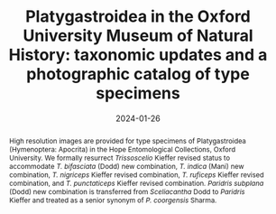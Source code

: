 ---
title: 'Platygastroidea in the Oxford University Museum of Natural History: taxonomic updates and a photographic catalog of type specimens'
date: '2024-01-26'
doi: ''
journal: Insecta Mundi
issue: '1030'
pagination: '1-16'
zoobank: 'urn:lsid:zoobank.org:pub:EB97FE10-B01D-4D45-AF6E-D247ED0040BE'

authors:
  - first_name: 'Elijah J.' 
    last_name: 'Talamas'
    affiliation: 'Florida Department of Agriculture and Consumer Services Division of Plant Industry, 1911 SW 34th St. Gainesville, FL 32608, USA'
    email: ''
    orcid: ''

  - first_name: 'Jessica' 
    last_name: 'Awad'
    affiliation: 'State Museum of Natural History Stuttgart Rosenstein 1, 70191 Stuttgart, Germany'
    email: ''
    orcid: ''

  - first_name: 'Francesco' 
    last_name: 'Tortorici'
    affiliation: 'Department of Agricultural, Forest and Food Science University of Torino, Largo Paolo Braccini 2, 10095 Grugliasco, Italy'
    email: ''
    orcid: ''

  - first_name: 'Norman F.' 
    last_name: ' Johnson'
    affiliation: 'The Ohio State University, Museum of Biological Diversity 1315 Kinnear Rd. Columbus, OH 43212, USA'
    email: ''
    orcid: ''

download: 'https://drive.google.com/file/d/1rktL927yKLZzt9Qaf_Vr7gXufdJGrUb3'

supplementary: ''

keywords: ''

categories:
  - Platygastroidea

references:
  - authors: Austin AD, Field SA.
    year: 1997
    title: 'The ovipositor system of scelionid and platygastrid wasps (Hymenoptera: Platygastroidea): comparative morphology and phylogenetic implications. Invertebrate Taxonomy 11'
    pages: 1–87
    doi: 
    url: 
    access: 

  - authors: Awad J, Krogmann L, Talamas EJ.
    year: 2023
    title: 'Taxonomic history and review of the Förster genera of Platygastridae (Hymenoptera: Platygastroidea). European Journal of Taxonomy 875'
    pages: 1–46
    doi: https://doi.org/10.5852/ejt.2023.875.2137
    url: 
    access: 

  - authors: Baltazar CR.
    year: 1966
    title: 'A catalogue of Philippine Hymenoptera (with a bibliography, 1758–1963). Pacific Insects Monographs 8'
    pages: 1–488
    doi: 
    url: 
    access: 

  - authors: Bin F.
    year: 1974
    title: 'The types of Scelionidae [Hymenoptera: Proctotrupoidea] in some Italian collections (Museums of Genoa and Florence, Institute of Portici). Entomophaga 19'
    pages: 453–466
    doi: https://doi.org/10.1007/BF02372781
    url: 
    access: 

  - authors: Blanchard E.
    year: 1840
    title: 'Histoire naturelle des insectes. Orthoptères, Névroptères, Hémiptères, Hyménoptères, Lépidoptères et Diptères. Tome 3. P. Dumenil; Paris'
    pages: 672 p
    doi: 
    url: 
    access: 

  - authors: Buhl PN.
    year: 1999
    title: 'A synopsis of the Platygastridae of Fennoscandia and Denmark (Hymenoptera, Platygastroidea). Entomofauna, Zeitschrift für Entomologie 20'
    pages: 17–52
    doi: 
    url: 
    access: 

  - authors: Buhl PN, Bennett FD.
    year: 2011
    title: 'Further records of Platygastridae (Hym.: Platygastridae) from the Isle of Man. Entomologists Record and Journal of Variation 123'
    pages: 61–63
    doi: 
    url: 
    access: 

  - authors: Buhl PN, Notton DG.
    year: 2009
    title: 'A revised catalogue of the Platygastridae of the British Isles (Hymenoptera: Platygastroidea). Journal of Natural History 43'
    pages: 1651–1703
    doi: 
    url: 
    access: 

  - authors: Buhl PN, O’Connor JP.
    year: 2010
    title: 'Distributional records of Irish Platygastridae with corrections and additions to the Irish list. Bulletin of the Irish Biogeographical Society 34'
    pages: 3–16
    doi: 
    url: 
    access: 

  - authors: Chen HY, Lahey Z, Talamas EJ, Valerio AA, Popovici OA, Musetti L, Klompen H, Polaszek A, Masner l, Austin AD, Johnson NF.
    year: 2021
    title: 'An integrated phylogenetic reassessment of the parasitoid superfamily Platygastroidea (Hymenoptera: Proctotrupomorpha) results in a revised familial classification. Systematic Entomology 46'
    pages: 1088–1113
    doi: 
    url: 
    access: 

  - authors: Dalla Torre CW.
    year: 1898
    title: 'Catalogus hymenopterorum hucusque descriptiorum systematicus et synonymicus. Vol. V: Chalcididae et Proctotrupidae. Sumptibus Guilelmi Engelmann; Lipsiae'
    pages: 598 p
    doi: 
    url: 
    access: 

  - authors: Dangerfield P, Austin AD, Baker G.
    year: 2001
    title: 'Biology, ecology and systematics of Australian <i>Scelio</i>, wasp parasitoids of locust and grasshopper eggs. CSIRO; Collingwood, Victoria'
    pages: 254 p
    doi: 
    url: 
    access: 

  - authors: Dodd AP.
    year: 1920
    title: 'Notes on the exotic Proctotrupoidea in the British and Oxford University Museums, with descriptions of new genera and species. Transactions of the Entomological Society of London 1919'
    pages: 321–382
    doi: https://doi.org/10.1111/j.1365-2311.1920.tb00008.x
    url: 
    access: 

  - authors: Fabritius K.
    year: 1964
    title: '<i>Teleas szaboi </i>n. sp., eine neue Proctotrupoidenart aus Rumaenien (Hymenoptera, Scelionidae). Reichenbachia 3'
    pages: 69–73
    doi: 
    url: 
    access: 

  - authors: Fabritius K.
    year: 1970
    title: 'Die Gattung <i>Teleas </i>Latr. 1805 in Rumaenien (Hymenoptera: Scelionidae). Nachrichtenblatt der Bayerischen Entomologen 19'
    pages: 17–22
    doi: 
    url: 
    access: 

  - authors: Fabritius K, Grellmann D.
    year: 1972
    title: 'Speciile genului <i>Sactogaster </i>Forster 1856 şi <i>Urocyclops </i>Maneval 1939 din Romania (Platygasteridae, Hymenoptera). Lucrari Stiintifice - Zoologie, Constanta 1972'
    pages: 53–60
    doi: 
    url: 
    access: 

  - authors: Förster A.
    year: 1856
    title: 'Hymenopterologische Studien. II. Heft. Chalcidae und Proctotrupii. Ernst ter Meer; Aachen'
    pages: 152 p
    doi: 
    url: 
    access: 

  - authors: Graham MWR de V.
    year: 1984
    title: 'Madeira insects, mainly Hymenoptera Proctotrupoidea, Ceraphronoidea, and Bethyloidea. Boletim do Museu Municipal do Funchal 36'
    pages: 83–110
    doi: 
    url: 
    access: 

  - authors: Graham MWR de V.
    year: 1988a
    title: 'The remains of Nees von Esenbeck’s collection of Hymenoptera in the University Museum, Oxford. Entomologists Monthly Magazine 124'
    pages: 19–35
    doi: 
    url: 
    access: 

  - authors: Graham MWR de V.
    year: 1988b
    title: 'Madeira insects: additions to the list of parasitic Hymenoptera, with some comments on problems of conservation. Boletim do Museu Municipal do Funchal 40'
    pages: 75–92
    doi: 
    url: 
    access: 

  - authors: Haliday AH.
    year: 1833
    title: 'An essay on the classification of the parasitic Hymenoptera of Britain, which correspond with the Ichneumones minuti of Linnaeus. Entomological Magazine 1'
    pages: 259–276
    doi: 
    url: 
    access: 

  - authors: Hellén W.
    year: 1971
    title: 'Die Scelioninen Finnlands (Hymenoptera: Proctotrupoidea). Fauna Fennica 23'
    pages: 1–25
    doi: 
    url: 
    access: 

  - authors: Hueniken E.
    year: 1930
    title: '<i>Telenomus phalaenarum </i>Nees. aus Eiern des Kiefernspanners. (<i>Bupalus piniarius</i>). Zeitschrift für Parasitenkunde 3'
    pages: 52–55
    doi: 
    url: 
    access: 

  - authors: Javahery M.
    year: 1968
    title: 'The egg parasite complex of British Pentatomoidea (Hemiptera): taxonomy of Telenominae (Hymenoptera: Scelionidae). Transactions of the Royal Entomological Society of London 120'
    pages: 417–436
    doi: 
    url: 
    access: 

  - authors: ICZN [International Commission on Zoological Nomenclature].
    year: 1999
    title: 'International Code of Zoological Nomenclature. Fourth Edition. The International Trust for Zoological Nomenclature; London'
    pages: xxix + 306 p
    doi: 
    url: 
    access: 

  - authors: Johnson NF.
    year: 1984
    title: 'Systematics of Nearctic <i>Telenomus</i>: classification and revisions of the podisi and phymatae species groups (Hymenoptera: Scelionidae). Bulletin of the Ohio Biological Survey 6'
    pages: 1–113
    doi: 
    url: 
    access: 

  - authors: Johnson NF.
    year: 1992
    title: 'Catalog of world Proctotrupoidea excluding Platygastridae. Memoirs of the American Entomological Institute 51'
    pages: 1–825
    doi: 
    url: 
    access: 

  - authors: Kelner-Pillault S.
    year: 1958
    title: 'Catalogue de quelques types d’Hyménoptères provenant de la collection de l’Abbé J. J. Kieffer. Bulletin du Muséum National d’Histoire Naturelle 30'
    pages: 146–153
    doi: 
    url: 
    access: 

  - authors: Kieffer JJ.
    year: 1909
    title: 'Description de quelques nouveaux Scelionides d’Europe (Hym.). Bulletin de la Société Entomologique de France 1909'
    pages: 268–271
    doi: 
    url: 
    access: 

  - authors: Kieffer JJ.
    year: 1912
    title: 'Proctotrypidae (3e partie). Species des Hyménoptères d’Europe et d’Algérie 11'
    pages: 1–160
    doi: 
    url: 
    access: 

  - authors: Kieffer JJ.
    year: 1913
    title: 'Proctotrypidae (3e partie). Species des Hyménoptères d’Europe et d’Algérie 11'
    pages: 161–304
    doi: 
    url: 
    access: 

  - authors: Kieffer JJ.
    year: 1914
    title: 'Proctotrypidae (3e partie). Species des Hyménoptères d’Europe et d’Algérie 11'
    pages: 305–448
    doi: 
    url: 
    access: 

  - authors: Kieffer JJ.
    year: 1917
    title: 'Neue Scelioniden aus den Philippinen-Inseln. Brotéria 15'
    pages: 50–62
    doi: 
    url: 
    access: 

  - authors: Kieffer JJ.
    year: 1926
    title: 'Scelionidae. Das Tierreich. Vol. 48. Walter de Gruyter & Co.; Berlin'
    pages: 885 p
    doi: 
    url: 
    access: 

  - authors: Kononova SV, Kozlov MA.
    year: 2008
    title: '[Scelionids of the Palearctic (Hymenoptera, Scelionidae). Subfamily Scelioninae.] Tovarishchestvo Nauchnykh Izdanii KMK; Saint Petersburg'
    pages: 489 p
    doi: 
    url: 
    access: 

  - authors: Kononova SV, Petrov S.
    year: 2002
    title: '[A review of the genera <i>Gryon </i>and <i>Exon </i>(Hymenoptera, Scelionidae) from the Palaearctic. 2. A key for identification of <i>Gryon </i>species and a review of the genus <i>Exon</i>.] Zoologicheskii Zhurnal 81'
    pages: 53–59
    doi: 
    url: 
    access: 

  - authors: Kozlov MA.
    year: 1971
    title: '[Proctotrupoids (Hymenoptera, Proctotrupoidea) of the USSR.] Trudy Vsesoyuznogo Entomologicheskogo Obshchestva 54'
    pages: 3–67
    doi: 
    url: 
    access: 

  - authors: Kozlov MA.
    year: 1978
    title: '[Superfamily Proctotrupoidea]. P. 538–664. In: Medvedev GS (ed.). [Determination of insects of the European portion of the USSR], Vol. 3, part 2. Nauka; Leningrad'
    pages: 758 p
    doi: 
    url: 
    access: 

  - authors: Kozlov MA, Kononova SV.
    year: 1989
    title: '[New species of the genus <i>Gryon </i>Haliday (Hymenoptera, Scelionidae) of the USSR and neighbour countries.] Trudy Zoologicheskogo Instituta Akademii Nauk SSSR 188'
    pages: 78–100
    doi: 
    url: 
    access: 

  - authors: Kozlov MA, Kononova SV.
    year: 1990
    title: '[Scelioninae of the Fauna of the USSR (Hymenoptera, Scelionidae, Scelioninae).] Nauka; Leningrad'
    pages: 344 p
    doi: 
    url: 
    access: 

  - authors: Latreille PA.
    year: 1805
    title: 'Histoire naturelle, générale et particulière, des crustacés et des insectes. Vol. 13. F. Dufart; Paris'
    pages: 432 p
    doi: 
    url: 
    access: 

  - authors: Latreille PA.
    year: 1809
    title: 'Genera crustaceorum et insectorum, secundum ordinem naturalem in familias disposita, iconibus exemplisque plurimis explicata. Vol. 4. Amand Koenig; Paris'
    pages: 399 p
    doi: 
    url: 
    access: 

  - authors: Lê X-H.
    year: 2000
    title: 'Egg-parasites of family Scelionidae (Hymenoptera). Fauna of Vietnam, vol. 3. Science and Technics Publishing House; Hanoi'
    pages: 386 p
    doi: 
    url: 
    access: 

  - authors: Mani MS.
    year: 1975
    title: 'On a collection of Scelionidae and Platygasteridae (Hymenoptera: Proctotrypoidea) from India. Memoirs of the School of Entomology, St. John’s College 4'
    pages: 63–80
    doi: 
    url: 
    access: 

  - authors: Mani MS, Sharma SK.
    year: 1982
    title: 'Proctotrupoidea (Hymenoptera) from India. A review. Oriental Insects 16'
    pages: 135–258
    doi: 
    url: 
    access: 

  - authors: Marshall TA.
    year: 1873
    title: 'A catalogue of British Hymenoptera; Oxyura. Entomological Society of London; London'
    pages: 27 p
    doi: 
    url: 
    access: 

  - authors: Masner L.
    year: 1958
    title: 'A new egg-parasite of gipsy moth <i>Lymantria dispar </i>(L.). Entomophaga 3'
    pages: 39–44
    doi: 
    url: 
    access: 

  - authors: Masner L.
    year: 1961
    title: 'The genera <i>Gryon </i>Hal., <i>Idris </i>Foerst. and <i>Hemisius </i>Westw. (Hym., Scelionidae). Časopis Československé Společnosti Entomologické 58'
    pages: 157–168
    doi: 
    url: 
    access: 

  - authors: Masner L.
    year: 1965
    title: 'The types of Proctotrupoidea (Hymenoptera) in the British Museum (Natural History) and in the Hope Department of Entomology, Oxford. Bulletin of the British Museum (Natural History) Entomology Supplement 1'
    pages: 1–154
    doi: https://doi.org/10.5962/p.97756
    url: 
    access: 

  - authors: Masner L.
    year: 1976
    title: 'Revisionary notes and keys to world genera of Scelionidae (Hymenoptera: Proctotrupoidea). Memoirs of the Entomological Society of Canada 97'
    pages: 1–87
    doi: https://doi.org/10.4039/entm10897fv
    url: 
    access: 

  - authors: Mayr G.
    year: 1879
    title: 'Ueber die Schlupfwespengattung <i>Telenomus</i>. Verhandlungen der Zoologisch-Botanischen Gesellschaft in Wien 29'
    pages: 697–714
    doi: 
    url: 
    access: 

  - authors: Mineo G.
    year: 1981
    title: 'Studies on the Scelionidae (Hym. Proctotrupoidea) XIII. A revision of the Palearctic species of <i>Gryon </i>Haliday: the <i>muscaeformis </i>group. Redia 64'
    pages: 117–147
    doi: 
    url: 
    access: 

  - authors: Mineo G.
    year: 2005a
    title: 'Description of 7 new taxa of Palaearctic Telenomini and Aradophagini, new combinations and data on known scelionid wasps (Hymenoptera: Scelionidae). Scelionidae (Hymenoptera) 1'
    pages: 33–44
    doi: 
    url: 
    access: 

  - authors: Mineo G.
    year: 2005b
    title: 'On four new species of <i>Telenomus </i>Haliday 1833 (Hymenoptera Scelionidae) collected in Sicily, re-description of <i>Telenomus minutus </i>(Westwood) 1833, notes about <i>Rachelia robertae </i>Mineo 2004 and on <i>Gryon </i>Haliday 1833 of <i>fulviventre</i>-subgroup. Bollettino di Zoologia Agraria e Bachicoltura 37'
    pages: 1–26
    doi: 
    url: 
    access: 

  - authors: Mineo G.
    year: 2006
    title: 'European Telenomini: re-descriptions, new taxa, and combinations. Scelionidae (Hymenoptera) 2'
    pages: 1–48
    doi: 
    url: 
    access: 

  - authors: Mineo G.
    year: 2012
    title: 'On the Palaearctic species of <i>Telenomus </i>Haliday of the <i>brachialis </i>and <i>turesis </i>groups (Hym. Platygastroidea: Scelionidae Telenominae). Frustula Entomologica 33'
    pages: 51–69
    doi: 
    url: 
    access: 

  - authors: Muesebeck CFW, Walkley LM.
    year: 1956
    title: 'Type species of the genera and subgenera of parasitic wasps comprising the superfamily Proctotrupoidea (order Hymenoptera). Proceedings of the United States National Museum 105'
    pages: 319–419
    doi: 
    url: 
    access: 

  - authors: Nees von Esenbeck CG.
    year: 1834
    title: 'Hymenopterorum ichneumonibus affinium monographiae, genera europaea et species illustrantes. Vol. 2. J. G. Cotta; Stuttgart'
    pages: 448 p
    doi: https://doi.org/10.5962/bhl.title.26555
    url: 
    access: 

  - authors: O’Connor JP, Nash R, Notton DG, Fergusson NDM.
    year: 2004
    title: 'A catalogue of the Irish Platygastroidea and Proctotrupoidea (Hymenoptera). Occasional Publication of the Irish Biogeographical Society 7'
    pages: 1–110
    doi: 
    url: 
    access: 

  - authors: Petrov S.
    year: 1994
    title: 'Contribution to the knowledge of genus <i>Telenomus </i>Haliday (Scelionidae, Proctotrupoidea, Hymenoptera). Vissh Selskostopanski Institut “Vasil Kolvarv” Nauchni Trudove 39'
    pages: 275–278
    doi: 
    url: 
    access: 

  - authors: Rajmohana K.
    year: 2007
    title: 'Fauna of the Kudremukh National Park. Insecta: Scelionidae (Platygastroidea): Hymenoptera. Conservation Area Series 32'
    pages: 49–69
    doi: 
    url: 
    access: 

  - authors: Ratzeburg JTC.
    year: 1844
    title: 'Die Ichneumonen der Forstinsecten in forstlicher und entomologischer Beziehung. vol. 1. Nicolaischen Buchhandlung; Berlin'
    pages: 224 p
    doi: 
    url: 
    access: 

  - authors: Samin N, Shojai M, Asgari S, Ghahari H, Kocak E.
    year: 2010
    title: 'Sunn pest (<i>Eurygaster integriceps </i>Puton, Hemiptera: Scutelleridae) and its scelionid (Hymenoptera: Scelionidae) and tachinid (Diptera: Tachinidae) parasitoids in Iran. Linzer Biologische Beiträge 42'
    pages: 1421–1435
    doi: 
    url: 
    access: 

  - authors: Saraswat GG, Sharma SK.
    year: 1978
    title: 'On some Scelionidae (Hymenoptera: Proctotrupoidea) from India. Memoirs of the School of Entomology, St. John’s College 5'
    pages: 1–46
    doi: 
    url: 
    access: 

  - authors: Szabó JB.
    year: 1966
    title: 'Oekologische, ethologische, tiergeographische und systematische Untersuchungen an palaearktischen Gryoninen (Hymenoptera: Proctotrupoidea, Scelionidae). Acta Zoologica Academiae Scientiarum Hungaricae 12'
    pages: 419
    doi: 
    url: 
    access: 

  - authors: Szabó JB.
    year: 1976
    title: 'Neue Daten zur Kenntnis der Gattung <i>Asolcus </i>Nakagawa, 1900 (Hymenoptera: Proctotrupoidea, Scelionidae). Folia Entomologica Hungarica 29'
    pages: 175–191
    doi: 
    url: 
    access: 

  - authors: Szabó JB.
    year: 1978
    title: 'Neue und wenig bekannte <i>Telenomus </i>Haliday, 1833 Arten aus dem Karpaten-becken (Hymenoptera: Scelionidae). Folia Entomologica Hungarica 31'
    pages: 219–236
    doi: 
    url: 
    access: 

  - authors: Talamas EJ, Bremer JS, Moore MR, Bon M-C, Lahey Z, Roberts CG, Combee LA, McGathey N, van Noort S, Timokhov AV, Hougardy E, Hogg B.
    year: 2021
    title: 'A maximalist approach to the systematics of a biological control agent: <i>Gryon aetherium </i>Talamas, sp. nov. (Hymenoptera, Scelionidae). In: Lahey Z, Talamas E (Eds) Advances in the Systematics of Platygastroidea III. Journal of Hymenoptera Research 87'
    pages: 323–480
    doi: https://doi.org/10.3897/jhr.87.72842
    url: 
    access: 

  - authors: Talamas EJ, Pham H-T.
    year: 2017
    title: 'An online photographic catalog of Platygastroidea (Hymenoptera) in the Institute of Ecology and Biological Resources (Hanoi, Vietnam), with some taxonomic notes. In: Talamas EJ, Buffington ML (eds.). Advances in the Systematics of Platygastroidea. Journal of Hymenoptera Research 56'
    pages: 225–239
    doi: https://doi.org/10.3897/jhr.56.10214
    url: 
    access: 

  - authors: Talamas EJ, Thompson J, Cutler A, Fitzsimmons Schoenberger S, Cuminale A, Jung T, Johnson NF, Valerio AA, Smith AB, Haltermann V, Alvarez E, Schwantes C, Blewer C, Bodenreider C, Salzberg A, Luo P, Meislin D, Buffington ML.
    year: 2017
    title: 'An online photographic catalog of primary types of Platygastroidea (Hymenoptera) in the National Museum of Natural History, Smithsonian Institution. In: Talamas EJ, Buffington ML (Eds) Advances in the Systematics of Platygastroidea. Journal of Hymenoptera Research 56'
    pages: 187–224
    doi: https://doi.org/10.3897/jhr.56.10774
    url: 
    access: 

  - authors: Thomson CG.
    year: 1859
    title: 'Sveriges Proctotruper. Tribus VII. Scelionini. Öfversigt af Kongliga Vetenskaps-Akadamiens Förhandlingar 15'
    pages: 417–431
    doi: 
    url: 
    access: 

  - authors: Timokhov AV.
    year: 2019
    title: 'Superfamily Platygastroidea. p. 42–57. In: Belokobylskij SA, Samartsev KG, Il’inskaya AS. (eds.). Annotated Catalogue of the Hymenoptera of Russia (Vol. 2). Apocrita: Parasitica. Proceedings of the Zoological Institute Russian Academy of Sciences, Supplement 8. Zoological Institute RAS; St. Petersburg'
    pages: 594 p
    doi: 
    url: 
    access: 

  - authors: Viggiani G, Mineo G.
    year: 1974
    title: 'Identificazione dei parassitoidi del <i>Gonocerus acuteangulatus </i>(Goeze). Bollettino dell’Istituto di Entomologia Agraria e dell’Osservatorio di Fitopatologia di Palermo 8'
    pages: 143–163
    doi: 
    url: 
    access: 

  - authors: Vlug HJ.
    year: 1973
    title: 'The species of Platygastridae [Hymenoptera, Proctotrupoidea] in the collection of the “Naturhistorisches Museum” in Vienna with special reference to the types of Foerster. Entomophaga 18'
    pages: 175–184
    doi: 
    url: 
    access: 

  - authors: Vlug HJ.
    year: 1985
    title: 'The types of Platygastridae (Hymenoptera, Scelionoidea) described by Haliday and Walker and preserved in the National Museum of Ireland and in the British Museum (Natural History). 2. Keys to species, redescriptions, synonymy. Tijdschrift voor Entomologie 127'
    pages: 179–224
    doi: 
    url: 
    access: 

  - authors: Vlug HJ.
    year: 1995
    title: 'Catalogue of the Platygastridae (Platygastroidea) of the world (Insecta: Hymenoptera). Hymenopterorum Catalogus 19'
    pages: 1–168
    doi: 
    url: 
    access: 

  - authors: Vlug HJ, Graham MWR.
    year: 1984
    title: 'The types of Platygastridae (Hymenoptera, Scelionoidea) described by Haliday and Walker and preserved in the National Museum of Ireland and the British Museum (Natural History). 1. Designation of lectotypes. Tijdschrift voor Entomologie 127'
    pages: 115–135
    doi: 
    url: 
    access: 

  - authors: Walker F.
    year: 1835
    title: 'On the species of <i>Platygaster</i>, &c. Entomological Magazine 3'
    pages: 217–274
    doi: 
    url: 
    access: 

  - authors: Walker F.
    year: 1836
    title: 'On the species of <i>Teleas</i>, &c. Entomological Magazine 3'
    pages: 341–370
    doi: 
    url: 
    access: 

  - authors: Walker F.
    year: 1873
    title: 'Notes on the Oxyura. – Family 1. Platygasteridae. The Entomologist 6'
    pages: 535–542
    doi: 
    url: 
    access: 

  - authors: Walker F.
    year: 1874
    title: 'Notes on the Oxyura. – Family 2. Scelionidae. The Entomologist 7'
    pages: 4–10
    doi: 
    url: 
    access: 

  - authors: Westwood JO.
    year: 1833a
    title: 'Further notices of the British parasitic hymenopterous insects; together with the “Transactions of a fly with a long tail,” observed by Mr. E. W. Lewis; and additional observations. Magazine of Natural History 6'
    pages: 414–421
    doi: 
    url: 
    access: 

  - authors: Westwood JO.
    year: 1833b
    title: 'Descriptions of several new British forms amongst the parasitic hymenopterous insects. The London and Edinburgh Philosophical Magazine and Journal of Science 2'
    pages: 443–445
    doi: 
    url: 
    access: 

  - authors: Westwood JO.
    year: 1835
    title: 'Characters of new genera and species of hymenopterous insects. Proceedings of the Zoological Society of London 3'
    pages: 51–72
    doi: 
    url: 
    access: 

  - authors: Westwood JO.
    year: 1840
    title: 'Synopsis of the genera of British Insects. Longman, Orme, Brown, Green, and Longmans; London'
    pages: 158p
    doi: 
    url: 
    access: 

abstract: 'High resolution images are provided for type specimens of Platygastroidea (Hymenoptera: Apocrita) in the Hope Entomological Collections, Oxford University. We formally resurrect <i>Trissoscelio </i>Kieffer revised status to accommodate <i>T. bifasciata </i>(Dodd) new combination, <i>T. indica </i>(Mani) new combination, <i>T. nigriceps </i>Kieffer revised combination, <i>T. ruficeps </i>Kieffer revised combination, and <i>T. punctaticeps </i>Kieffer revised combination<i>. Paridris subplana </i>(Dodd) new combination is transferred from <i>Sceliacantha </i>Dodd to <i>Paridris </i>Kieffer and treated as a senior synonym of <i>P. coorgensis </i>Sharma.'


---